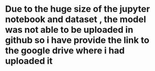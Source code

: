 # Due to the huge size of the jupyter notebook and dataset , the model was not able to be uploaded in github so i have provide the link to the google drive where i had uploaded it
